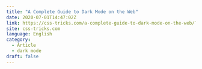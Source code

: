 ```yaml
---
title: "A Complete Guide to Dark Mode on the Web"
date: 2020-07-01T14:47:02Z
link: https://css-tricks.com/a-complete-guide-to-dark-mode-on-the-web/?utm_medium=RSS&utm_source=news.12bit.vn
site: css-tricks.com
language: English
category:
  - Article
  - dark mode
draft: false
---
```

